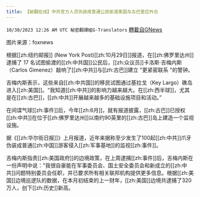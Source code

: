 ```yaml
---
title: 【秘翻在线】中共官方人员伪装成普通公民偷渡美国与古巴里应外合
---
```

`10/30/2023 12:26 AM UTC 秘密翻譯組G-Translators` [轉載自GNews](https://gnews.org/articles/1896897)

图片来源：foxnews
         
根据[[zh:纽约邮报]] (New York Post)[[zh:10月29日]]报道，在[[zh:佛罗里达州]]逮捕了 17 名试图偷渡的[[zh:中共国]]公民后，[[zh:众议员]]卡洛斯·吉梅内斯（Carlos Gimenez）敲响了[[zh:中共]]与[[zh:古巴]]建立 "更紧密联系 "的警钟。

吉梅内斯表示，这些来自[[zh:中共国]]的移民试图通过基拉戈（Key Largo）礁岛进入[[zh:美国]]。“我知道[[zh:中共]]的影响力越来越大。在[[zh:西半球]]，尤其是在[[zh:古巴]]，[[zh:中共]]开展越来越多的基础设施项目和活动。”

在间谍气球[[zh:事件]]后，今年[[zh:6月]]，就有报道披露，[[zh:古巴]]已授权[[zh:中共]]在位于[[zh:佛罗里达州]]以南约90英里的[[zh:古巴]]岛上建造一个监视设施。

据《[[zh:华尔街日报]]》上月报道，近年来据称至少发生了100起[[zh:中共]]爪牙伪装成普通[[zh:中国]]游客侵入[[zh:军事基地]]的监视[[zh:事件]]。

吉梅内斯指责[[zh:美国政府]]的边境政策，在上周逮捕[[zh:事件]]后，吉梅内斯在一份声明中说："我很自豪能在军事委员会、国土安全委员会和新成立的[[zh:中共]]问题特别委员会任职，并已要求所有相关联邦机构提供更多信息。根据[[zh:美国]]边境巡逻队的数据，在本月初结束的上一财年，[[zh:美国]]边境共逮捕了320万人，创下[[zh:历史]]新高。
